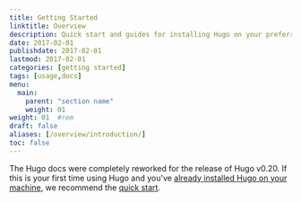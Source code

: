 ```yaml
---
title: Getting Started
linktitle: Overview
description: Quick start and guides for installing Hugo on your preferred operating system.
date: 2017-02-01
publishdate: 2017-02-01
lastmod: 2017-02-01
categories: [getting started]
tags: [usage,docs]
menu:
  main:
    parent: "section name"
    weight: 01
weight: 01	#rem
draft: false
aliases: [/overview/introduction/]
toc: false
---
```


The Hugo docs were completely reworked for the release of Hugo v0.20. If this is your first time using Hugo and you've [already installed Hugo on your machine][installed], we recommend the [quick start][].

[installed]: /getting-started/installing/
[quick start]: /getting-started/quick-start/